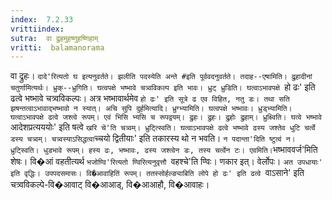 ```yaml
---
index:  7.2.33
vrittiindex: 
sutra:  वा द्रुहमुहष्णुहष्णिहाम्
vritti:  balamanorama 
---
```


वा द्रुहः। `दादे'रित्यतो घ इत्यनुवर्तते। झलीति पदस्येति अन्ते #इति पूर्ववदनुवर्तते। तदाह--एषामिति। द्रुहादीनां चतुर्णामित्यर्थः। ध्रुक्--ध्रुगिति। घत्वपक्षे भष्भावे चत्र्वविकल्प इति भावः। ध्रुट् ध्रुडिति। घत्वाऽभावपक्षे `हो ढः' इति ढत्वे भष्भावे चत्र्वविकल्पः। अत्र भष्भावार्थमेव `हो ढः' इति सूत्रे ढ एव विहित, नतु डः। तथा सति झषन्तत्वाऽभावाद्भष्भावो न स्यात्। अचि सुपि दुर्हमित्यादि। ध्रुग्भ्यामिति। घत्वपक्षे भष्भावः। ध्रुड्भ्यामिति। घत्वाऽभावपक्षे ढत्वे जश्त्वे रूपम्। एवं भिसि भ्यसि च रूपद्वयम्। द्रुहः। द्रुहः। द्रुहोः द्रुहाम्। ध्रुक्ष्विति। घत्वे भष्भावे `आदेशप्रत्यययोः' इति षत्वे `खरि चे'ति चत्र्वम्। ध्रुट्त्स्विति। घत्वाऽभावपक्षे ढत्वे भष्भावे ढस्य जश्तेव धुटि चर्त्वे डस्य चत्र्वम्। चत्र्वस्याऽसिद्धत्वा`च्चयो द्वितीयाः' इति तकारस्य थो न भवति। ` न पदान्ता'दिति ष्टुत्वं न। ध्रुट्स्विति। धुडभावे रूपम्। हस्य ढः, भष्भावः, ढस्य जश्त्वेन डः, तस्य चर्त्वेन टः। एवमिति। `भष्भाववर्ज'मिति शेषः। वि�आं वहतीत्यर्थ `भजोण्वि'रित्यतो ण्विरित्यनुवृत्तौ `वहश्चे'ति ण्विः। णकार इत्। वेर्लोपः। `अत उपधायाः' इति वृद्धिः। उपपदसमासः। वि�आवाहितिं रूपम्। ततस्सोर्हल्ङ्याबिति लोपे हो ढः' इति ढत्वे `वाऽसाने' इति चत्र्वविकल्पे-वि�आवाट् वि�आआड्, वि�आआहौ, वि�आवाहः।

